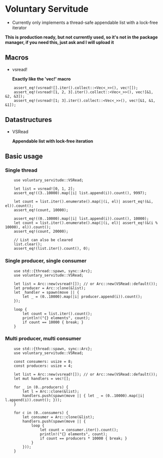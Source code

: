 # Voluntary Servitude

- Currently only implements a thread-safe appendable list with a lock-free iterator

**This is production ready, but not currently used, so it's not in the package manager, if you need this, just ask and I will upload it**

## Macros

- vsread!

  **Exactly like the 'vec!' macro**

```
    assert_eq!(vsread![].iter().collect::<Vec<_>>(), vec![]);
    assert_eq!(vsread![1, 2, 3].iter().collect::<Vec<_>>(), vec![&1, &2, &3]);
    assert_eq!(vsread![1; 3].iter().collect::<Vec<_>>(), vec![&1, &1, &1]);
```

## Datastructures

- VSRead

  **Appendable list with lock-free iteration**

## Basic usage

### Single thread

```
    use voluntary_servitude::VSRead;

    let list = vsread![0, 1, 2];
    assert_eq!((3..10000).map(|i| list.append(i)).count(), 9997);

    let count = list.iter().enumerate().map(|(i, el)| assert_eq!(&i, el)).count();
    assert_eq!(count, 10000);

    assert_eq!((0..10000).map(|i| list.append(i)).count(), 10000);
    let count = list.iter().enumerate().map(|(i, el)| assert_eq!(&(i % 10000), el)).count();
    assert_eq!(count, 20000);

    // List can also be cleared
    list.clear();
    assert_eq!(list.iter().count(), 0);
```

### Single producer, single consumer

```
    use std::{thread::spawn, sync::Arc};
    use voluntary_servitude::VSRead;

    let list = Arc::new(vsread![]); // or Arc::new(VSRead::default());
    let producer = Arc::clone(&list);
    let _handler = spawn(move || {
        let _ = (0..10000).map(|i| producer.append(i)).count();
    });

    loop {
        let count = list.iter().count();
        println!("{} elements", count);
        if count == 10000 { break; }
    }
```

### Multi producer, multi consumer

```
    use std::{thread::spawn, sync::Arc};
    use voluntary_servitude::VSRead;

    const consumers: usize = 8;
    const producers: usize = 4;

    let list = Arc::new(vsread![]); // or Arc::new(VSRead::default());
    let mut handlers = vec![];

    for _ in (0..producers) {
        let l = Arc::clone(&list);
        handlers.push(spawn(move || { let _ = (0..10000).map(|i| l.append(i)).count(); }));
    }

    for c in (0..consumers) {
        let consumer = Arc::clone(&list);
        handlers.push(spawn(move || {
            loop {
                let count = consumer.iter().count();
                println!("{} elements", count);
                if count == producers * 10000 { break; }
            }
        }));
    }
```
